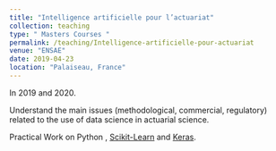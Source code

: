 ```yaml
---
title: "Intelligence artificielle pour l’actuariat"
collection: teaching
type: " Masters Courses "
permalink: /teaching/Intelligence-artificielle-pour-actuariat
venue: "ENSAE"
date: 2019-04-23
location: "Palaiseau, France"
---
```

In 2019 and 2020.

Understand the main issues (methodological, commercial, regulatory) related to the use of data science in actuarial science.

Practical Work on Python , [Scikit-Learn](https://scikit-learn.org
) and [Keras](keras.io).
